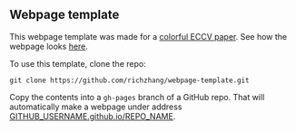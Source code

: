 ## <b>Webpage template</b>

This webpage template was made for a [colorful ECCV paper](http://richzhang.github.io/colorization/). See how the webpage looks [here](https://richzhang.github.io/webpage-template).

To use this template, clone the repo:

```
git clone https://github.com/richzhang/webpage-template.git
```

Copy the contents into a `gh-pages` branch of a GitHub repo. That will automatically make a webpage under address [GITHUB_USERNAME.github.io/REPO_NAME](GITHUB_USERNAME.github.io/REPO_NAME).
